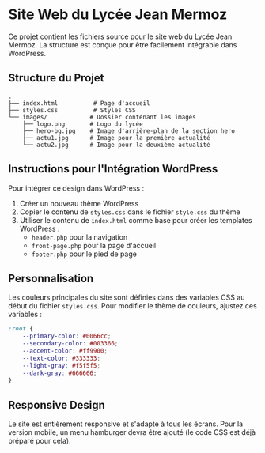 # Site Web du Lycée Jean Mermoz

Ce projet contient les fichiers source pour le site web du Lycée Jean Mermoz. La structure est conçue pour être facilement intégrable dans WordPress.

## Structure du Projet

```
.
├── index.html          # Page d'accueil
├── styles.css          # Styles CSS
└── images/            # Dossier contenant les images
    ├── logo.png       # Logo du lycée
    ├── hero-bg.jpg    # Image d'arrière-plan de la section hero
    ├── actu1.jpg      # Image pour la première actualité
    └── actu2.jpg      # Image pour la deuxième actualité
```

## Instructions pour l'Intégration WordPress

Pour intégrer ce design dans WordPress :

1. Créer un nouveau thème WordPress
2. Copier le contenu de `styles.css` dans le fichier `style.css` du thème
3. Utiliser le contenu de `index.html` comme base pour créer les templates WordPress :
   - `header.php` pour la navigation
   - `front-page.php` pour la page d'accueil
   - `footer.php` pour le pied de page

## Personnalisation

Les couleurs principales du site sont définies dans des variables CSS au début du fichier `styles.css`. Pour modifier le thème de couleurs, ajustez ces variables :

```css
:root {
    --primary-color: #0066cc;
    --secondary-color: #003366;
    --accent-color: #ff9900;
    --text-color: #333333;
    --light-gray: #f5f5f5;
    --dark-gray: #666666;
}
```

## Responsive Design

Le site est entièrement responsive et s'adapte à tous les écrans. Pour la version mobile, un menu hamburger devra être ajouté (le code CSS est déjà préparé pour cela). 